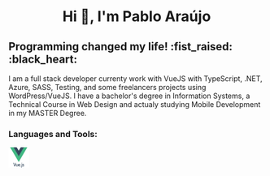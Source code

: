 <h1 align="center">Hi 👋, I'm Pablo Araújo</h1>
<h2>Programming changed my life! :fist_raised: :black_heart: </h2>
<p font size="5">I am a full stack developer currenty work with VueJS with TypeScript, .NET, Azure, SASS, Testing, and some freelancers projects using WordPress/VueJS. I have a bachelor's degree in Information Systems, a Technical Course in Web Design and actualy studying Mobile Development in my MASTER Degree.</p>

<h3 align="left">Languages and Tools:</h3>
<p align="left"> 
    <img src="./icons/vuejs.svg" width="40" title="VueJS">

 </p>
